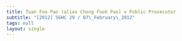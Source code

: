 ```yaml
---
title: Tuan Foo Pao (alias Chong Fook Pao) v Public Prosecutor
subtitle: "[2012] SGHC 29 / 07\_February\_2012"
tags: null
layout: single
---
```


